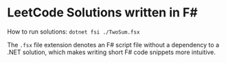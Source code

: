 # LeetCode Solutions written in F#
How to run solutions:
`dotnet fsi ./TwoSum.fsx`

The `.fsx` file extension denotes an F# script file without a dependency to a .NET solution, which makes writing short F# code snippets more intuitive.
